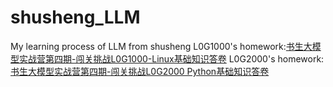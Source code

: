 # shusheng_LLM
My learning process of LLM from shusheng 
L0G1000's homework:[书生大模型实战营第四期-闯关挑战L0G1000-Linux基础知识答卷](https://blog.csdn.net/qq_57976479/article/details/143214535?fromshare=blogdetail&sharetype=blogdetail&sharerId=143214535&sharerefer=PC&sharesource=qq_57976479&sharefrom=from_link)
L0G2000's homework:[书生大模型实战营第四期-闯关挑战L0G2000 Python基础知识答卷](https://blog.csdn.net/qq_57976479/article/details/143237254?fromshare=blogdetail&sharetype=blogdetail&sharerId=143237254&sharerefer=PC&sharesource=qq_57976479&sharefrom=from_link)

